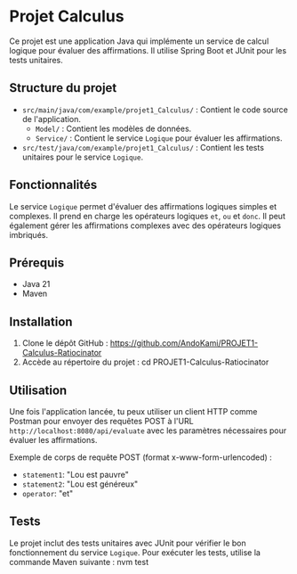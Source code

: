 # Projet Calculus

Ce projet est une application Java qui implémente un service de calcul logique pour évaluer des affirmations. Il utilise Spring Boot et JUnit pour les tests unitaires.

## Structure du projet

- `src/main/java/com/example/projet1_Calculus/` : Contient le code source de l'application.
  - `Model/` : Contient les modèles de données.
  - `Service/` : Contient le service `Logique` pour évaluer les affirmations.
- `src/test/java/com/example/projet1_Calculus/` : Contient les tests unitaires pour le service `Logique`.

## Fonctionnalités

Le service `Logique` permet d'évaluer des affirmations logiques simples et complexes. Il prend en charge les opérateurs logiques `et`, `ou` et `donc`. Il peut également gérer les affirmations complexes avec des opérateurs logiques imbriqués.

## Prérequis

- Java 21
- Maven

## Installation

1. Clone le dépôt GitHub : https://github.com/AndoKami/PROJET1-Calculus-Ratiocinator
2. Accède au répertoire du projet : cd PROJET1-Calculus-Ratiocinator

## Utilisation

Une fois l'application lancée, tu peux utiliser un client HTTP comme Postman pour envoyer des requêtes POST à l'URL `http://localhost:8080/api/evaluate` avec les paramètres nécessaires pour évaluer les affirmations.

Exemple de corps de requête POST (format x-www-form-urlencoded) :
- `statement1`: "Lou est pauvre"
- `statement2`: "Lou est généreux"
- `operator`: "et"

## Tests

Le projet inclut des tests unitaires avec JUnit pour vérifier le bon fonctionnement du service `Logique`. Pour exécuter les tests, utilise la commande Maven suivante : nvm test

